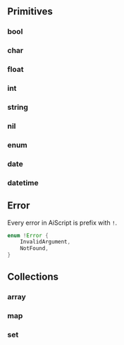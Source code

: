 
## Primitives

### bool

### char

### float

### int

### string

### nil

### enum

### date

### datetime


## Error

Every error in AiScript is prefix with `!`.

```rs
enum !Error {
    InvalidArgument,
    NotFound,
}
```

## Collections

### array

### map

### set


